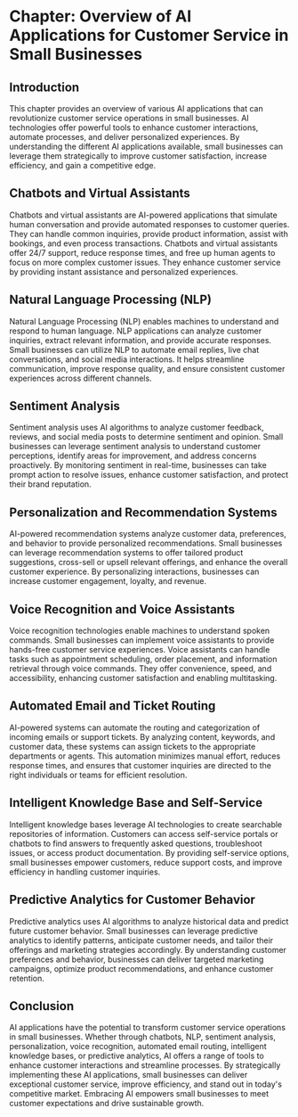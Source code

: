 Chapter: Overview of AI Applications for Customer Service in Small Businesses
=============================================================================

Introduction
------------

This chapter provides an overview of various AI applications that can revolutionize customer service operations in small businesses. AI technologies offer powerful tools to enhance customer interactions, automate processes, and deliver personalized experiences. By understanding the different AI applications available, small businesses can leverage them strategically to improve customer satisfaction, increase efficiency, and gain a competitive edge.

Chatbots and Virtual Assistants
-------------------------------

Chatbots and virtual assistants are AI-powered applications that simulate human conversation and provide automated responses to customer queries. They can handle common inquiries, provide product information, assist with bookings, and even process transactions. Chatbots and virtual assistants offer 24/7 support, reduce response times, and free up human agents to focus on more complex customer issues. They enhance customer service by providing instant assistance and personalized experiences.

Natural Language Processing (NLP)
---------------------------------

Natural Language Processing (NLP) enables machines to understand and respond to human language. NLP applications can analyze customer inquiries, extract relevant information, and provide accurate responses. Small businesses can utilize NLP to automate email replies, live chat conversations, and social media interactions. It helps streamline communication, improve response quality, and ensure consistent customer experiences across different channels.

Sentiment Analysis
------------------

Sentiment analysis uses AI algorithms to analyze customer feedback, reviews, and social media posts to determine sentiment and opinion. Small businesses can leverage sentiment analysis to understand customer perceptions, identify areas for improvement, and address concerns proactively. By monitoring sentiment in real-time, businesses can take prompt action to resolve issues, enhance customer satisfaction, and protect their brand reputation.

Personalization and Recommendation Systems
------------------------------------------

AI-powered recommendation systems analyze customer data, preferences, and behavior to provide personalized recommendations. Small businesses can leverage recommendation systems to offer tailored product suggestions, cross-sell or upsell relevant offerings, and enhance the overall customer experience. By personalizing interactions, businesses can increase customer engagement, loyalty, and revenue.

Voice Recognition and Voice Assistants
--------------------------------------

Voice recognition technologies enable machines to understand spoken commands. Small businesses can implement voice assistants to provide hands-free customer service experiences. Voice assistants can handle tasks such as appointment scheduling, order placement, and information retrieval through voice commands. They offer convenience, speed, and accessibility, enhancing customer satisfaction and enabling multitasking.

Automated Email and Ticket Routing
----------------------------------

AI-powered systems can automate the routing and categorization of incoming emails or support tickets. By analyzing content, keywords, and customer data, these systems can assign tickets to the appropriate departments or agents. This automation minimizes manual effort, reduces response times, and ensures that customer inquiries are directed to the right individuals or teams for efficient resolution.

Intelligent Knowledge Base and Self-Service
-------------------------------------------

Intelligent knowledge bases leverage AI technologies to create searchable repositories of information. Customers can access self-service portals or chatbots to find answers to frequently asked questions, troubleshoot issues, or access product documentation. By providing self-service options, small businesses empower customers, reduce support costs, and improve efficiency in handling customer inquiries.

Predictive Analytics for Customer Behavior
------------------------------------------

Predictive analytics uses AI algorithms to analyze historical data and predict future customer behavior. Small businesses can leverage predictive analytics to identify patterns, anticipate customer needs, and tailor their offerings and marketing strategies accordingly. By understanding customer preferences and behavior, businesses can deliver targeted marketing campaigns, optimize product recommendations, and enhance customer retention.

Conclusion
----------

AI applications have the potential to transform customer service operations in small businesses. Whether through chatbots, NLP, sentiment analysis, personalization, voice recognition, automated email routing, intelligent knowledge bases, or predictive analytics, AI offers a range of tools to enhance customer interactions and streamline processes. By strategically implementing these AI applications, small businesses can deliver exceptional customer service, improve efficiency, and stand out in today's competitive market. Embracing AI empowers small businesses to meet customer expectations and drive sustainable growth.
